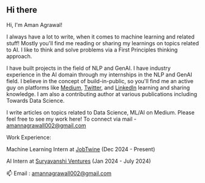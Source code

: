 ## Hi there 

Hi, I'm Aman Agrawal!

I always have a lot to write, when it comes to machine learning and related stuff! Mostly you'll find me reading or sharing my learnings on topics related to AI. I like to think and solve problems via a First Principles thinking approach.

I have built projects in the field of NLP and GenAI. I have industry experience in the AI domain through my internships in the NLP and GenAI field. I believe in the concept of build-in-public, so you'll find me an active guy on platforms like [Medium](https://medium.com/@amannagrawall002), [Twitter](https://x.com/r4plh), and [LinkedIn](https://www.linkedin.com/in/r4plh/) learning and sharing knowledge. I am also a contributing author at various publications including Towards Data Science.

I write articles on topics related to Data Science, ML/AI on Medium. Please feel free to see my work here! To connect via mail - amannagrawall002@gmail.com

Work Experience:

Machine Learning Intern at [JobTwine](https://www.jobtwine.com/) (Dec 2024 - Present)

AI Intern at [Suryavanshi Ventures](https://suryavanshi.io/) (Jan 2024 - July 2024)

📫 Email : amannagrawall002@gmail.com




<!--
**0xr4plh/0xr4plh** is a ✨ _special_ ✨ repository because its `README.md` (this file) appears on your GitHub profile.

Here are some ideas to get you started:

- 🔭 I’m currently working on ...
- 🌱 I’m currently learning ...
- 👯 I’m looking to collaborate on ...
- 🤔 I’m looking for help with ...
- 💬 Ask me about ...
- 📫 How to reach me: ...
- 😄 Pronouns: ...
- ⚡ Fun fact: ...
-->
